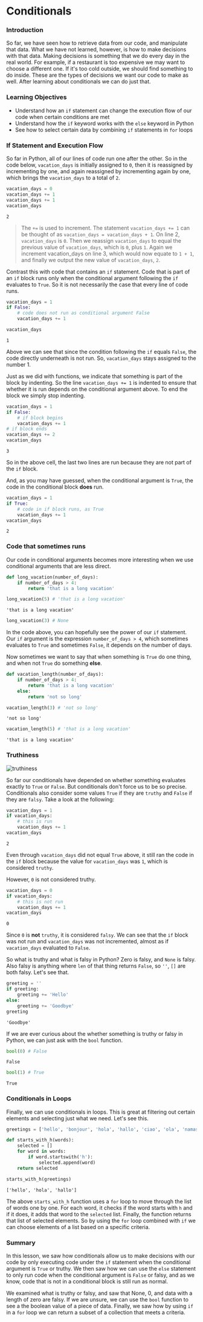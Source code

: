 
# Conditionals

### Introduction

So far, we have seen how to retrieve data from our code, and manipulate that data.  What we have not learned, however, is how to make decisions with that data. Making decisions is something that we do every day in the real world. For example, if a restaurant is too expensive we may want to choose a different one. If it's too cold outside, we should find something to do inside. These are the types of decisions we want our code to make as well. After learning about conditionals we can do just that.  

### Learning Objectives

* Understand how an `if` statement can change the execution flow of our code when certain conditions are met
* Understand how the `if` keyword works with the `else` keyword in Python
* See how to select certain data by combining `if` statements in `for` loops 

### If Statement and Execution Flow

So far in Python, all of our lines of code run one after the other. So in the code below, `vacation_days` is initially assigned to `0`, then it is reassigned by incrementing by one, and again reassigned by incrementing again by one, which brings the `vacation_days` to a total of `2`.


```python
vacation_days = 0
vacation_days += 1
vacation_days += 1
vacation_days
```




    2



> The `+=` is used to increment. The statement `vacation_days += 1` can be thought of as `vacation_days = vacation_days + 1`. On line 2, `vacation_days` is `0`. Then we reassign `vacation_days` to equal the previous value of `vacation_days`, which is `0`, plus `1`. Again we increment vacation_days on line 3, which would now equate to `1 + 1`, and finally we output the new value of `vacation_days`, `2`.


Contrast this with code that contains an `if` statement. Code that is part of an `if` block runs only when the conditional argument following the `if` evaluates to `True`. So it is not necessarily the case that every line of code runs.


```python
vacation_days = 1
if False:
    # code does not run as conditional argument False
    vacation_days += 1
```


```python
vacation_days
```




    1



Above we can see that since the condition following the `if` equals `False`, the code directly underneath is not run.  So, `vacation_days` stays assigned to the number 1.  

Just as we did with functions, we indicate that something is part of the block by indenting.  So the line `vacation_days += 1` is indented to ensure that whether it is run depends on the conditional argument above.  To end the block we simply stop indenting.


```python
vacation_days = 1
if False:
    # if block begins
    vacation_days += 1
# if block ends
vacation_days += 2
vacation_days
```




    3



So in the above cell, the last two lines are run because they are not part of the `if` block.

And, as you may have guessed, when the conditional argument is `True`, the code in the conditional block **does** run.  


```python
vacation_days = 1
if True:
    # code in if block runs, as True
    vacation_days += 1
vacation_days
```




    2



### Code that sometimes runs

Our code in conditional arguments becomes more interesting when we use conditional arguments that are less direct.


```python
def long_vacation(number_of_days):
    if number_of_days > 4:
        return 'that is a long vacation'
```


```python
long_vacation(5) # 'that is a long vacation'
```




    'that is a long vacation'




```python
long_vacation(3) # None
```

In the code above, you can hopefully see the power of our `if` statement.  Our `if` argument is the expression `number_of_days > 4`, which sometimes evaluates to `True` and sometimes `False`, it depends on the number of days.

Now sometimes we want to say that when something is `True` do one thing, and when not `True` do something **else**.


```python
def vacation_length(number_of_days):
    if number_of_days > 4:
        return 'that is a long vacation'
    else:
        return 'not so long'
```


```python
vacation_length(3) # 'not so long'
```




    'not so long'




```python
vacation_length(5) # 'that is a long vacation'
```




    'that is a long vacation'



### Truthiness

![truthiness](truthiness.png "Truthiness")

So far our conditionals have depended on whether something evaluates exactly to `True` or `False`.  But conditionals don't force us to be so precise. Conditionals also consider some values `True` if they are `truthy` and `False` if they are `falsy`.  Take a look at the following:


```python
vacation_days = 1
if vacation_days:
    # this is run
    vacation_days += 1
vacation_days
```




    2



Even through `vacation_days` did not equal `True` above, it still ran the code in the `if` block because the value for `vacation_days` was `1`, which is considered `truthy`.

However, `0` is not considered truthy.  


```python
vacation_days = 0
if vacation_days:
    # this is not run
    vacation_days += 1
vacation_days
```




    0



Since `0` is **not** `truthy`, it is considered `falsy`. We can see that the `if` block was not run and `vacation_days` was not incremented, almost as if `vacation_days` evaluated to `False`. 

So what is truthy and what is falsy in Python?  Zero is falsy, and `None` is falsy.  Also falsy is anything where `len` of that thing returns `False`, so `''`, `[]` are both falsy.  Let's see that. 


```python
greeting = ''
if greeting:
    greeting += 'Hello'
else:
    greeting += 'Goodbye'
greeting
```




    'Goodbye'



If we are ever curious about the whether something is truthy or falsy in Python, we can just ask with the `bool` function.


```python
bool(0) # False
```




    False




```python
bool(1) # True
```




    True



### Conditionals in Loops

Finally, we can use conditionals in loops.  This is great at filtering out certain elements and selecting just what we need.  Let's see this.


```python
greetings = ['hello', 'bonjour', 'hola', 'hallo', 'ciao', 'ola', 'namaste', 'salam']

def starts_with_h(words):
    selected = []
    for word in words:
        if word.startswith('h'):
            selected.append(word)
    return selected 

starts_with_h(greetings)
```




    ['hello', 'hola', 'hallo']



The above `starts_with_h` function uses a `for` loop to move through the list of words one by one.  For each word, it checks if the word starts with `h` and if it does, it adds that word to the `selected` list.  Finally, the function returns that list of selected elements.  So by using the `for` loop combined with `if` we can choose elements of a list based on a specific criteria.

### Summary

In this lesson, we saw how conditionals allow us to make decisions with our code by only executing code under the `if` statement when the conditional argument is `True` or truthy.  We then saw how we can use the `else` statement to only run code when the conditional argument is `False` or falsy, and as we know, code that is not in a conditional block is still run as normal.  

We examined what is truthy or falsy, and saw that None, 0, and data with a length of zero are falsy.  If we are unsure, we can use the `bool` function to see a the boolean value of a piece of data.  Finally, we saw how by using `if` in a `for` loop we can return a subset of a collection that meets a criteria.
